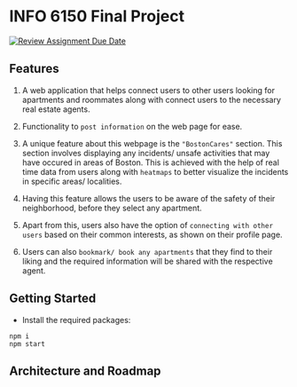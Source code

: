 INFO 6150 Final Project 
=======================

[![Review Assignment Due Date](https://classroom.github.com/assets/deadline-readme-button-24ddc0f5d75046c5622901739e7c5dd533143b0c8e959d652212380cedb1ea36.svg)](https://classroom.github.com/a/OuSBNpwM)

Features
--------
1. A web application that helps connect users to other users looking for apartments and roommates along with connect users to the necessary real estate agents. 

2. Functionality to `post information` on the web page for ease. 

3. A unique feature about this webpage is the `"BostonCares"` section. This section involves displaying any incidents/ unsafe activities that may have occured in areas of Boston. This is achieved with the help of real time data from users along with `heatmaps` to better visualize the incidents in specific areas/ localities.

4. Having this feature allows the users to be aware of the safety of their neighborhood, before they select any apartment. 

5. Apart from this, users also have the option of `connecting with other users` based on their common interests, as shown on their profile page. 

6. Users can also `bookmark/ book any apartments` that they find to their liking and the required information will be shared with the respective agent.

Getting Started
---------------
* Install the required packages:

```
npm i
npm start
```

Architecture and Roadmap
-------------------------

